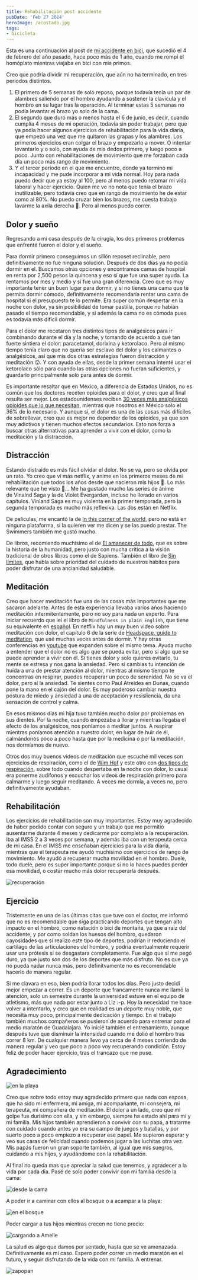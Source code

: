 ```yaml
---
title: Rehabilitación post accidente
pubDate: 'Feb 27 2024'
heroImage: /acostado.jpg
tags:
- bicicleta
---
```


Esta es una continuación al post de [mi accidente en bici](../mi-accidente-en-bici), que sucedió el 4 de febrero del año pasado, hace poco más de 1 año, cuando me rompí el homóplato mientras viajaba en bici con mis primos.

Creo que podría dividir mi recuperación, que aún no ha terminado, en tres periodos distintos.

1. El primero de 5 semanas de solo reposo, porque todavía tenía un par de alambres saliendo por el hombro ayudando a sostener la clavícula y el hombro en su lugar tras la operación. Al terminar estas 5 semanas no podía levantar el brazo yo solo de la cama.
2. El segundo que duró más o menos hasta el 6 de junio, es decir, cuando cumplía 4 meses de mi operación, todavía sin poder trabajar, pero que ya podía hacer algunos ejercicios de rehabilitación para la vida diaria, que empezó una vez que me quitaron las grapas y los alambres. Los primeros ejercicios eran colgar el brazo y empezarlo a mover. O intentar levantarlo y o solo, con ayuda de mis dedos primero, y luego poco a poco. Junto con rehabilitaciones de movimiento que me forzaban cada día un poco más rango de movimiento.
3. Y el tercer periodo en el que me encuentro, donde ya terminó mi incapacidad y me pude incorporar a mi vida normal. Hoy para nada puedo decir que ya estoy al 100, pero al menos puedo retomar mi vida laboral y hacer ejercicio. Quien me ve no nota que tenía el brazo inutilizable, pero todavía creo que en rango de movimiento he de estar como al 80%. No puedo cruzar bien los brazos, me cuesta trabajo lavarme la axila derecha 🙈. Pero al menos puedo correr.

## Dolor y sueño

Regresando a mi casa después de la cirugía, los dos primeros problemas que enfrenté fueron el dolor y el sueño.

Para dormir primero conseguimos un sillón reposet reclinable, pero definitivamente no fue ninguna solución. Después de dos días ya no podía dormir en el. Buscamos otras opciones y encontramos camas de hospital en renta por 2,500 pesos la quincena y eso sí que fue una super ayuda. La rentamos por mes y medio y sí fue una gran diferencia. Creo que es muy importante tener un buen lugar para dormir, y si no tienes una cama que te permita dormir cómodo, definitivamente recomendaría rentar una cama de hospital si el presupuesto te lo permite. Era super común despertar en la noche con dolor, ya sin posibilidad de tomar pastilla, porque no habían pasado el tiempo recomendable, y si además la cama no es cómoda pues es todavía más difícil dormir.

Para el dolor me recetaron tres distintos tipos de analgésicos para ir combinando durante el día y la noche, y tomando de acuerdo a qué tan fuerte sintiera el dolor: paracetamol, dorixina y ketorolaco. Pero al mismo tiempo tenía claro que no quería ser esclavo del dolor y los calmantes o analgésicos, así que mis dos otras estrategias fueron distracción y meditación 😛. Y con ayuda de ellas, desde la primer semana intenté usar el ketorolaco sólo para cuando las otras opciones no fueran suficientes, y guardarlo principalmente solo para antes de dormir.

Es importante resaltar que en México, a diferencia de Estados Unidos, no es común que los doctores receten opioides para el dolor, y creo que al final resulta ser mejor. Los estadounidenses reciben [30 veces más analgésicos opioides que lo que necesitan](https://www.bbc.com/mundo/noticias-60028545), mientras que nosotros en México solo el 36% de lo necesario. Y aunque sí, el dolor es una de las cosas más difíciles de sobrellevar, creo que es mejor no depender de los opioides, ya que son muy adictivos y tienen muchos efectos secundarios. Esto nos forza a buscar otras alternativas para aprender a vivir con el dolor, como la meditación y la distracción.

## Distracción

Estando distraído es más fácil olvidar el dolor. No se va, pero se olvida por un rato. Yo creo que ví más netflix, y anime en los primeros meses de mi rehabilitación que todos los años desde que nacieron mis hijos 🙈. Lo más relevante que he visto 🤔... Me ha gustado mucho las series de ánime de Vinalnd Saga y la de Violet Evergarden, incluso he llorado en varios capítulos. Vinland Saga es muy violenta en la primer temporada, pero la segunda temporada es mucho más reflexiva. Las dos están en Netflix.

De películas, me encantó la de [In this corner of the world](https://m.imdb.com/title/tt4769824/), pero no está en ninguna plataforma, si la quieren ver me dicen y se las puedo prestar. The Swimmers también me gustó mucho.

De libros, recomiendo muchísimo el de [El amanecer de todo](https://www.amazon.com.mx/amanecer-todo-David-Wengrow-Graeber/dp/6075694161/ref=mp_s_a_1_1), que es sobre la historia de la humanidad, pero justo con mucha crítica a la visión tradicional de otros libros como el de Sapiens. También el libro de [Sin límites](https://www.amazon.com.mx/Sin-l%C3%ADmites-Outlive-Peter-Attia-ebook/dp/B0CL4PM22C/?_encoding=UTF8&pd_rd_w=cgVEW&content-id=amzn1.sym.82bd4877-8465-4a00-b296-f9579ef43e95&pf_rd_p=82bd4877-8465-4a00-b296-f9579ef43e95&pf_rd_r=130-9263590-7022011&pd_rd_wg=xXVBJ&pd_rd_r=9e6f5dde-a7ad-46c7-85af-00465152db62&ref_=aufs_ap_sc_dsk), que habla sobre prioridad del cuidado de nuestros hábitos para poder disfrutar de una ancianidad saludable.

## Meditación

Creo que hacer meditación fue una de las cosas más importantes que me sacaron adelante. Antes de esta experiencia llevaba varios años haciendo meditación intermitentemente, pero no soy para nada un experto. Para iniciar recuerdo que leí el libro de `Mindfulness in plain English`, que tiene su equivalente en [español](https://www.amazon.com/El-libro-del-mindfulness-Spanish/dp/8499881378/ref=mp_s_a_1_15). En netflix hay un muy buen video sobre meditación con dolor, el capítulo 6 de la serie de [Headspace, guide to meditation](https://www.netflix.com/title/81280926), que usé muchas veces antes de dormir. Y hay otras conferencias en [youtube](https://www.youtube.com/watch?v=m8rRzTtP7Tc) que expanden sobre el mismo tema. Ayuda mucho a entender que el dolor no es algo que se pueda evitar, pero sí algo que se puede aprender a vivir con él. Si tienes dolor y solo quieres evitarlo, tu mente se estresa y nos gana la ansiedad. Pero si cambias tu intención de huída a una de prestar atención al dolor, mientras al mismo tiempo te concentras en respirar, puedes recuperar un poco de serenidad. No se va el dolor, pero sí la ansiedad. Te sientes como Paul Atreides en Dunas, cuando pone la mano en el cajón del dolor. Es muy poderoso cambiar nuestra postura de miedo y ansiedad a una de aceptación y resisliencia, da una sensación de control y calma.

En esos mismos días mi hija tuvo también mucho dolor por problemas en sus dientes. Por la noche, cuando empezaba a llorar y mientras llegaba el efecto de los analgésicos, nos poníamos a meditar juntos. A respirar mientras poníamos atención a nuestro dolor, en lugar de huir de él, calmándonos poco a poco hasta que por la medicina o por la meditación, nos dormíamos de nuevo.

Otros dos muy buenos videos de meditación que escuché mil veces son ejercicios de respiración, como el de [Wim Hof](https://www.youtube.com/watch?v=tybOi4hjZFQ) y este otro con [dos tipos de respiración](https://www.youtube.com/watch?v=fCD57zIPs-s), sobre todo cuando despertaba en la noche con dolor, lo usual era ponerme audífonos y escuchar los videos de respiración primero para calmarme y luego seguir meditando. A veces me dormía, a veces no, pero definitivamente ayudaban.

## Rehabilitación

Los ejercicios de rehabilitación son muy importantes. Estoy muy agradecido de haber podido contar con seguro y un trabajo que me permitió ausentarme durante 4 meses y dedicarme por completo a la recuperación. Iba al IMSS 2 a 3 veces por semana, y además iba con un terapeuta cerca de mi casa. En el IMSS me enseñaban ejercicios para la vida diaria, mientras que el terapeuta me ayudó muchísimo con ejercicios de rango de movimiento. Me ayudó a recuperar mucha movilidad en el hombro. Duele, todo duele, pero es super importante porque si no lo haces puedes perder esa movilidad, o costar mucho más dolor recuperarla después.

![recuperación](/recuperacion.jpg)

## Ejercicio

Tristemente en una de las últimas citas que tuve con el doctor, me informó que no es recomendable que siga practicando deportes que tengan alto impacto en el hombro, como natación o bici de montaña, ya que a raíz del accidente, y por como soldan los huesos del hombro, quedaron cayosidades que si realizo este tipo de deportes, podrían ir reduciendo el cartílago de las articulaciones del hombro, y podría eventualmente requerir usar una prótesis si se desgastara completamente. Fue algo que sí me pegó duro, ya que justo son dos de los deportes que más disfruto. No es que ya no pueda nadar nunca más, pero definitvamente no es recomendable hacerlo de manera regular.

Si me clavara en eso, bien podría llorar todos los días. Pero justo decidí mejor empezar a correr. Es un deporte que francamente nunca me llamó la atención, solo un semestre durante la universidad estuve en el equipo de atletismo, más que nada por estar junto a Liz :-p. Hoy la necesidad me hace volver a intentarlo, y creo que en realidad es un deporte muy noble, que necesita muy poco, principalmente dedicación y tiempo. En el trabajo también muchos compañeros se pusieron de acuerdo para entrenar para el medio maratón de Guadalajara. Yo inicié también el entrenamiento, aunque después tuve que disminuir la intensidad cuando me dolió el hombro tras correr 8 km. De cualquier manera llevo ya cerca de 4 meses corriendo de manera regular y veo que poco a poco voy recuperando condición. Estoy feliz de poder hacer ejercicio, tras el trancazo que me puse.

## Agradecimiento

![en la playa](/playa_liz.png)

Creo que sobre todo estoy muy agradecido primero que nada con esposa, que ha sido mi enfermera, mi amiga, mi acompañante, mi consejera, mi terapeuta, mi compañera de meditación. El dolor a un lado, creo que mi golpe fue durísimo con ella, y sin embargo, siempre ha estado ahí para mi y mi familia. Mis hijos también aprendieron a convivir con su papá, a tratarme con cuidado cuando antes yo era su campo de juegos y batallas, y por suerto poco a poco empiezo a recuperar ese papel. Me supieron esperar y veo sus caras de felicidad cuando podemos jugar a las luchitas otra vez. Mis papás fueron un gran soporte también, al igual que mis suegros, cuidando a mis hijos, y ayudándome con la rehabilitación.

Al final no queda mas que apreciar la salud que tenemos, y agradecer a la vida por cada día. Pasé de solo poder convivir con mi familia desde la cama:

![desde la cama](/acostado.jpg)

A poder ir a caminar con ellos al bosque o a acampar a la playa:

![en el bosque](/bosque_familia.png)

Poder cargar a tus hijos mientras crecen no tiene precio:

![cargando a Amelie](/piedras_amelie.png)

La salud es algo que damos por sentado, hasta que se ve amenazada. Definitivamente es mi caso. Espero poder correr un medio maratón en el futuro, y seguir disfrutando de la vida con mi familia. A entrenar.

![zapopan](/zapopan.png)
